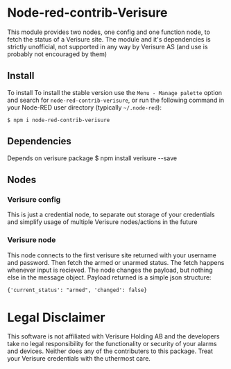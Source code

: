 # Node-red-contrib-Verisure

This module provides two nodes, one config and one function node, to fetch the status of a Verisure site.
The module and it's dependencies is strictly unofficial, not supported in any way by Verisure AS (and use is probably not encouraged by them)

## Install

To install 
To install the stable version use the `Menu - Manage palette` option and search for `node-red-contrib-verisure`, or run the following command in your Node-RED user directory (typically `~/.node-red`):

	$ npm i node-red-contrib-verisure

## Dependencies

Depends on verisure package
	$ npm install verisure --save

## Nodes

### Verisure config

This is just a credential node, to separate out storage of your credentials and simplify usage of multiple Verisure nodes/actions in the future

### Verisure node

This node connects to the first verisure site returned with your username and password. Then fetch the armed or unarmed status. The fetch happens whenever input is recieved. The node changes the payload, but nothing else in the message object. Payload returned is a simple json structure:
	
	{'current_status': "armed", 'changed': false}

# Legal Disclaimer

This software is not affiliated with Verisure Holding AB and the developers take no legal responsibility for the functionality or security of your alarms and devices. Neither does any of the contributers to this package. Treat your Verisure credentials with the uthermost care.